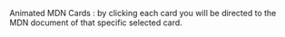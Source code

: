 Animated MDN Cards : by clicking each card you will be directed to the MDN document of that specific selected card.
